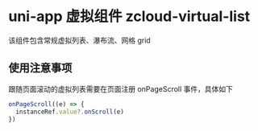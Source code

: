 # uni-app 虚拟组件 zcloud-virtual-list

该组件包含常规虚拟列表、瀑布流、网格 grid

## 使用注意事项

跟随页面滚动的虚拟列表需要在页面注册 onPageScroll 事件，具体如下

```ts
onPageScroll((e) => {
  instanceRef.value?.onScroll(e)
})
```
